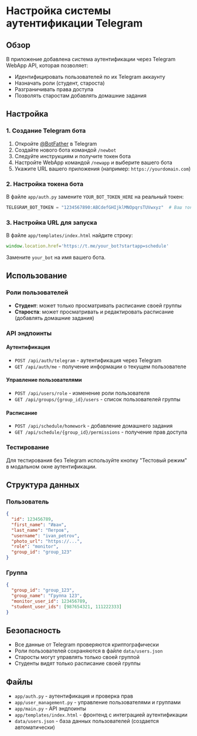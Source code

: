 # Настройка системы аутентификации Telegram

## Обзор

В приложение добавлена система аутентификации через Telegram WebApp API, которая позволяет:
- Идентифицировать пользователей по их Telegram аккаунту
- Назначать роли (студент, староста)
- Разграничивать права доступа
- Позволять старостам добавлять домашние задания

## Настройка

### 1. Создание Telegram бота

1. Откройте [@BotFather](https://t.me/botfather) в Telegram
2. Создайте нового бота командой `/newbot`
3. Следуйте инструкциям и получите токен бота
4. Настройте WebApp командой `/newapp` и выберите вашего бота
5. Укажите URL вашего приложения (например: `https://yourdomain.com`)

### 2. Настройка токена бота

В файле `app/auth.py` замените `YOUR_BOT_TOKEN_HERE` на реальный токен:

```python
TELEGRAM_BOT_TOKEN = "1234567890:ABCdefGHIjklMNOpqrsTUVwxyz"  # Ваш токен
```

### 3. Настройка URL для запуска

В файле `app/templates/index.html` найдите строку:
```javascript
window.location.href='https://t.me/your_bot?startapp=schedule'
```

Замените `your_bot` на имя вашего бота.

## Использование

### Роли пользователей

- **Студент**: может только просматривать расписание своей группы
- **Староста**: может просматривать и редактировать расписание (добавлять домашние задания)

### API эндпоинты

#### Аутентификация
- `POST /api/auth/telegram` - аутентификация через Telegram
- `GET /api/auth/me` - получение информации о текущем пользователе

#### Управление пользователями
- `POST /api/users/role` - изменение роли пользователя
- `GET /api/groups/{group_id}/users` - список пользователей группы

#### Расписание
- `POST /api/schedule/homework` - добавление домашнего задания
- `GET /api/schedule/{group_id}/permissions` - получение прав доступа

### Тестирование

Для тестирования без Telegram используйте кнопку "Тестовый режим" в модальном окне аутентификации.

## Структура данных

### Пользователь
```json
{
  "id": 123456789,
  "first_name": "Иван",
  "last_name": "Петров",
  "username": "ivan_petrov",
  "photo_url": "https://...",
  "role": "monitor",
  "group_id": "group_123"
}
```

### Группа
```json
{
  "group_id": "group_123",
  "group_name": "Группа 123",
  "monitor_user_id": 123456789,
  "student_user_ids": [987654321, 111222333]
}
```

## Безопасность

- Все данные от Telegram проверяются криптографически
- Роли пользователей сохраняются в файле `data/users.json`
- Старосты могут управлять только своей группой
- Студенты видят только расписание своей группы

## Файлы

- `app/auth.py` - аутентификация и проверка прав
- `app/user_management.py` - управление пользователями и группами
- `app/main.py` - API эндпоинты
- `app/templates/index.html` - фронтенд с интеграцией аутентификации
- `data/users.json` - база данных пользователей (создается автоматически)

